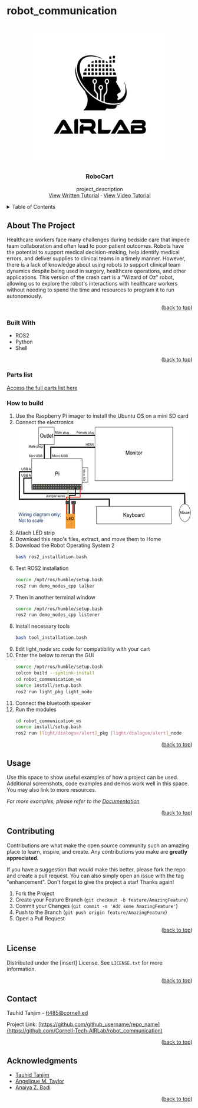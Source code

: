 # robot_communication
<!-- PROJECT LOGO -->
<br />
<div align="center">
  <a href="https://airlab.cis.cornell.edu/">
    <img src="images/logo.png" alt="Logo" width="360" height="360">
  </a>

<h3 align="center">RoboCart</h3>

  <p align="center">
    project_description
    <br />
    <a href="https://docs.google.com/document/d/1KvPWVKEoa6st01Lje3RoO4LwnnV1hYYY65QvjM2gEx4/edit?usp=sharing">View Written Tutorial</a>
    ·
    <a href="https://github.com/github_username/repo_name/issues/new?labels=bug&template=bug-report---.md">View Video Tutorial</a>
  </p>
</div>



<!-- TABLE OF CONTENTS -->
<details>
  <summary>Table of Contents</summary>
  <ol>
    <li>
      <a href="#about-the-project">About The Project</a>
      <ul>
        <li><a href="#built-with">Built With</a></li>
      </ul>
    </li>
    <li>
      <a href="#getting-started">Getting Started</a>
      <ul>
        <li><a href="#prerequisites">Prerequisites</a></li>
        <li><a href="#installation">Installation</a></li>
      </ul>
    </li>
    <li><a href="#usage">Usage</a></li>
    <li><a href="#roadmap">Roadmap</a></li>
    <li><a href="#contributing">Contributing</a></li>
    <li><a href="#license">License</a></li>
    <li><a href="#contact">Contact</a></li>
    <li><a href="#acknowledgments">Acknowledgments</a></li>
  </ol>
</details>



<!-- ABOUT THE PROJECT -->
## About The Project

Healthcare workers face many challenges during bedside care that impede team collaboration and often lead to poor patient outcomes. Robots have the potential to support medical decision-making, help identify medical errors, and deliver supplies to clinical teams in a timely manner. However, there is a lack of knowledge about using robots to support clinical team dynamics despite being used in surgery, healthcare operations, and other applications. This version of the crash cart is a "Wizard of Oz" robot, allowing us to explore the robot's interactions with healthcare workers without needing to spend the time and resources to program it to run autonomously.

<p align="right">(<a href="#readme-top">back to top</a>)</p>



### Built With

* ROS2
* Python
* Shell

<p align="right">(<a href="#readme-top">back to top</a>)</p>



<!-- GETTING STARTED -->
### Parts list
<a href="https://tinyurl.com/airlabparts">Access the full parts list here</a>

### How to build

1. Use the Raspberry Pi imager to install the Ubuntu OS on a mini SD card
2. Connect the electronics
   </br>
   <img src="images/diagram.png" alt="diagram" width="500" height="280">
3. Attach LED strip
4. Download this repo's files, extract, and move them to Home
5. Download the Robot Operating System 2
   ```sh
   bash ros2_installation.bash
   ```
6. Test ROS2 installation
   ```sh
   source /opt/ros/humble/setup.bash
   ros2 run demo_nodes_cpp talker
   ```
7. Then in another terminal window
   ```sh
   source /opt/ros/humble/setup.bash
   ros2 run demo_nodes_cpp listener
   ```
8. Install necessary tools
   ```sh
   bash tool_installation.bash
   ```
9. Edit light_node src code for compatibility with your cart
10. Enter the below to rerun the GUI
    ```sh
    source /opt/ros/humble/setup.bash
    colcon build --symlink-install
    cd robot_communication_ws
    source install/setup.bash
    ros2 run light_pkg light_node
    ```
11. Connect the bluetooth speaker
12. Run the modules
    ```sh
    cd robot_communication_ws
    source install/setup.bash
    ros2 run [light/dialogue/alert]_pkg [light/dialogue/alert]_node
    ```
<p align="right">(<a href="#readme-top">back to top</a>)</p>



<!-- USAGE EXAMPLES -->
## Usage

Use this space to show useful examples of how a project can be used. Additional screenshots, code examples and demos work well in this space. You may also link to more resources.

_For more examples, please refer to the [Documentation](https://example.com)_

<p align="right">(<a href="#readme-top">back to top</a>)</p>

<!-- CONTRIBUTING -->
## Contributing

Contributions are what make the open source community such an amazing place to learn, inspire, and create. Any contributions you make are **greatly appreciated**.

If you have a suggestion that would make this better, please fork the repo and create a pull request. You can also simply open an issue with the tag "enhancement".
Don't forget to give the project a star! Thanks again!

1. Fork the Project
2. Create your Feature Branch (`git checkout -b feature/AmazingFeature`)
3. Commit your Changes (`git commit -m 'Add some AmazingFeature'`)
4. Push to the Branch (`git push origin feature/AmazingFeature`)
5. Open a Pull Request

<p align="right">(<a href="#readme-top">back to top</a>)</p>

<!-- LICENSE -->
## License

Distributed under the [insert] License. See `LICENSE.txt` for more information.

<p align="right">(<a href="#readme-top">back to top</a>)</p>



<!-- CONTACT -->
## Contact

Tauhid Tanjim - [tt485@cornell.ed](mailto:tt485@cornell.edu)

Project Link: [https://github.com/github_username/repo_name](https://github.com/Cornell-Tech-AIRLab/robot_communication)

<p align="right">(<a href="#readme-top">back to top</a>)</p>



<!-- ACKNOWLEDGMENTS -->
## Acknowledgments

* [Tauhid Tanjim](https://tanjim13.github.io/tauhidtanjim/)
* [Angelique M. Taylor](https://www.angeliquemtaylor.com/)
* [Anaiya Z. Badi](https://docs.google.com/document/d/1VPmA8w0qBB_M0ndjtkOx5oHL52gwwqPhwYwyyan_PXs/edit?usp=sharing)

<p align="right">(<a href="#readme-top">back to top</a>)</p>



<!-- MARKDOWN LINKS & IMAGES -->
<!-- https://www.markdownguide.org/basic-syntax/#reference-style-links -->
[contributors-shield]: https://img.shields.io/github/contributors/github_username/repo_name.svg?style=for-the-badge
[contributors-url]: https://github.com/github_username/repo_name/graphs/contributors
[forks-shield]: https://img.shields.io/github/forks/github_username/repo_name.svg?style=for-the-badge
[forks-url]: https://github.com/github_username/repo_name/network/members
[stars-shield]: https://img.shields.io/github/stars/github_username/repo_name.svg?style=for-the-badge
[stars-url]: https://github.com/github_username/repo_name/stargazers
[issues-shield]: https://img.shields.io/github/issues/github_username/repo_name.svg?style=for-the-badge
[issues-url]: https://github.com/github_username/repo_name/issues
[license-shield]: https://img.shields.io/github/license/github_username/repo_name.svg?style=for-the-badge
[license-url]: https://github.com/github_username/repo_name/blob/master/LICENSE.txt
[linkedin-shield]: https://img.shields.io/badge/-LinkedIn-black.svg?style=for-the-badge&logo=linkedin&colorB=555
[linkedin-url]: https://linkedin.com/in/linkedin_username
[product-screenshot]: images/screenshot.png
[Next.js]: https://img.shields.io/badge/next.js-000000?style=for-the-badge&logo=nextdotjs&logoColor=white
[Next-url]: https://nextjs.org/
[React.js]: https://img.shields.io/badge/React-20232A?style=for-the-badge&logo=react&logoColor=61DAFB
[React-url]: https://reactjs.org/
[Vue.js]: https://img.shields.io/badge/Vue.js-35495E?style=for-the-badge&logo=vuedotjs&logoColor=4FC08D
[Vue-url]: https://vuejs.org/
[Angular.io]: https://img.shields.io/badge/Angular-DD0031?style=for-the-badge&logo=angular&logoColor=white
[Angular-url]: https://angular.io/
[Svelte.dev]: https://img.shields.io/badge/Svelte-4A4A55?style=for-the-badge&logo=svelte&logoColor=FF3E00
[Svelte-url]: https://svelte.dev/
[Laravel.com]: https://img.shields.io/badge/Laravel-FF2D20?style=for-the-badge&logo=laravel&logoColor=white
[Laravel-url]: https://laravel.com
[Bootstrap.com]: https://img.shields.io/badge/Bootstrap-563D7C?style=for-the-badge&logo=bootstrap&logoColor=white
[Bootstrap-url]: https://getbootstrap.com
[JQuery.com]: https://img.shields.io/badge/jQuery-0769AD?style=for-the-badge&logo=jquery&logoColor=white
[JQuery-url]: https://jquery.com 
